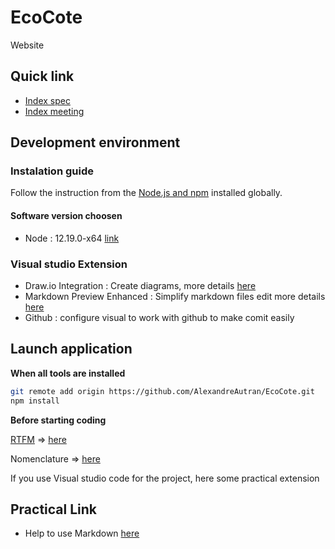 # EcoCote

Website

## Quick link

- [Index spec](./Spec/index.md)
- [Index meeting](./Meeting/index.md)

## Development environment

### Instalation guide

Follow the instruction from the [Node.js and npm](https://www.taniarascia.com/how-to-install-and-use-node-js-and-npm-mac-and-windows/) installed globally.

#### Software version choosen

- Node : 12.19.0-x64 [link](https://nodejs.org/dist/v12.19.0/node-v12.19.0-x64.msi)

### Visual studio Extension

- Draw.io Integration : Create diagrams, more details [here](./Spec/Install/drawio_integration.md)
- Markdown Preview Enhanced : Simplify markdown files edit more details [here](https://marketplace.visualstudio.com/items?itemName=shd101wyy.markdown-preview-enhanced)
- Github : configure visual to work with github to make comit easily

## Launch application

**When all tools are installed**

``` bash
git remote add origin https://github.com/AlexandreAutran/EcoCote.git
npm install
```

**Before starting coding**

[RTFM](https://en.wikipedia.org/wiki/RTFM) => [here](./Spec/index.md)

Nomenclature => [here](./spec/rules/index.md)

If you use Visual studio code for the project, here some practical extension

## Practical Link

- Help to use Markdown [here](https://docs.github.com/en/free-pro-team@latest/github/writing-on-github/basic-writing-and-formatting-syntax)